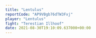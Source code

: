 ```yaml
---
title: "Lentulus"
reportCode: "AP9VBgb76dTW3Fxj"
player: "Lentulus"
fight: "Terestian Illhoof"
date: 2021-08-30T19:10:09.637000+00:00
---
```

